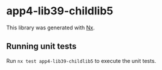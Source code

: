 # app4-lib39-childlib5

This library was generated with [Nx](https://nx.dev).

## Running unit tests

Run `nx test app4-lib39-childlib5` to execute the unit tests.
